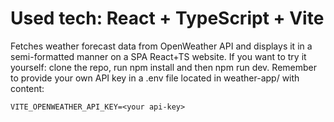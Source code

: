 # Used tech: React + TypeScript + Vite

Fetches weather forecast data from OpenWeather API and displays it in a semi-formatted manner on a SPA React+TS website. If you want to try it yourself: clone the repo, run npm install and then npm run dev. Remember to provide your own API key in a .env file located in weather-app/ with content:
```
VITE_OPENWEATHER_API_KEY=<your api-key>
```
